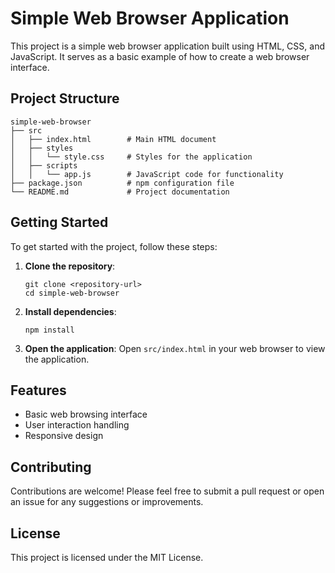 # Simple Web Browser Application

This project is a simple web browser application built using HTML, CSS, and JavaScript. It serves as a basic example of how to create a web browser interface.

## Project Structure

```
simple-web-browser
├── src
│   ├── index.html        # Main HTML document
│   ├── styles
│   │   └── style.css     # Styles for the application
│   ├── scripts
│   │   └── app.js        # JavaScript code for functionality
├── package.json          # npm configuration file
└── README.md             # Project documentation
```

## Getting Started

To get started with the project, follow these steps:

1. **Clone the repository**:
   ```
   git clone <repository-url>
   cd simple-web-browser
   ```

2. **Install dependencies**:
   ```
   npm install
   ```

3. **Open the application**:
   Open `src/index.html` in your web browser to view the application.

## Features

- Basic web browsing interface
- User interaction handling
- Responsive design

## Contributing

Contributions are welcome! Please feel free to submit a pull request or open an issue for any suggestions or improvements.

## License

This project is licensed under the MIT License.
